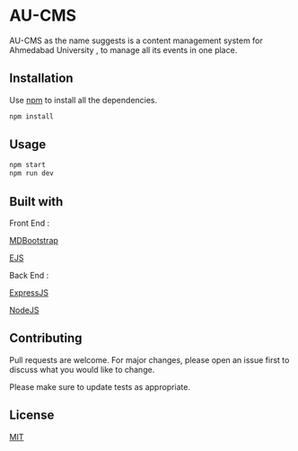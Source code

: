 # AU-CMS

AU-CMS as the name suggests is a content management system for Ahmedabad University , to manage all its events in one place.

## Installation

Use [npm](https://www.npmjs.com/) to install all the dependencies.

```bash
npm install
```

## Usage

```bash
npm start
npm run dev
```

## Built with

Front End :

[MDBootstrap](https://mdbootstrap.com)

[EJS](https://ejs.co/)

Back End :

[ExpressJS](https://expressjs.com)

[NodeJS](https://nodejs.org)

## Contributing

Pull requests are welcome. For major changes, please open an issue first to discuss what you would like to change.

Please make sure to update tests as appropriate.

## License

[MIT](https://choosealicense.com/licenses/mit/)
